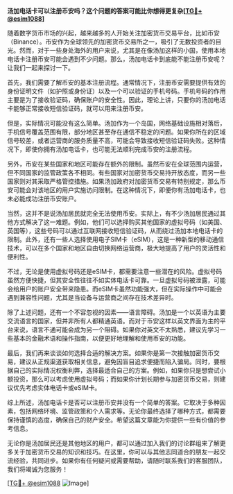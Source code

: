 **汤加电话卡可以注册币安吗？这个问题的答案可能比你想得更复杂[[TG💪+ @esim1088](https://t.me/s/esim1088)]**

随着数字货币市场的兴起，越来越多的人开始关注加密货币交易平台，比如币安（Binance）。币安作为全球领先的加密货币交易所之一，吸引了无数投资者的目光。然而，对于一些身处海外的用户来说，尤其是在像汤加这样的小国，使用本地电话卡注册币安可能会遇到不少问题。那么，汤加电话卡到底能不能注册币安呢？让我们一起来探讨一下。

首先，我们需要了解币安的基本注册流程。通常情况下，注册币安需要提供有效的身份证明文件（如护照或身份证）以及一个可以验证的手机号码。手机号码的作用主要是为了接收验证码，确保账户的安全性。因此，理论上讲，只要你的汤加电话卡能够正常接收短信验证码，就可以用来注册币安。

但是，实际情况可能没有这么简单。汤加作为一个岛国，网络基础设施相对落后，手机信号覆盖范围有限，部分地区甚至存在通信不稳定的问题。如果你所在的区域信号较差，或者运营商的服务质量不高，可能会导致接收短信验证码失败。这种情况下，即使你拥有汤加电话卡，也可能无法顺利完成币安的注册流程。

另外，币安在某些国家和地区可能存在额外的限制。虽然币安在全球范围内运营，但不同国家的监管政策各不相同。有些国家对加密货币交易持开放态度，而另一些国家则对其采取严格管控措施。如果汤加政府对加密货币交易有特别规定，那么币安可能会对该地区的用户实施访问限制。在这种情况下，即便你有汤加电话卡，也未必能成功注册币安账户。

当然，这并不是说汤加居民就完全无法使用币安。实际上，有不少汤加居民通过其他方式解决了这一难题。例如，他们可以选择购买其他国家的虚拟号码（如美国、英国等），这些号码可以通过互联网接收短信验证码，从而绕过汤加本地电话卡的限制。此外，还有一些人选择使用电子SIM卡（eSIM），这是一种新型的移动通信技术，可以在多个国家和地区自由切换网络运营商，极大地提高了用户的灵活性和便利性。

不过，无论是使用虚拟号码还是eSIM卡，都需要注意一些潜在的风险。虚拟号码虽然方便快捷，但其安全性往往不如实体电话卡可靠。一旦虚拟号码被泄露，可能会给用户的账户安全带来隐患。而eSIM卡虽然功能强大，但在实际操作中可能会遇到兼容性问题，尤其是当设备与运营商之间存在技术差异时。

除了上述问题，还有一个不容忽视的因素——语言障碍。汤加是一个以英语为主要交流语言的国家，但并非所有人都精通英语。而对于币安这样以英文界面为主的平台来说，语言不通可能会成为另一个阻碍。如果你对英文不太熟悉，建议先学习一些基本的金融术语和操作指南，以便更好地理解和使用币安的功能。

最后，我们再来谈谈如何选择合适的解决方案。如果你是第一次接触加密货币交易，建议从正规渠道获取相关信息，避免因盲目追求便捷而陷入骗局。同时，要根据自己的实际情况权衡利弊，选择最适合自己的方案。例如，如果你只是想尝试小额投资，那么可以考虑使用虚拟号码；而如果你计划长期参与加密货币交易，则建议优先考虑实体电话卡或eSIM卡。

综上所述，汤加电话卡是否可以注册币安并没有一个简单的答案。它取决于多种因素，包括网络环境、监管政策和个人需求等。无论你最终选择了哪种方式，都需要保持谨慎的态度，确保自己的财产安全。希望这篇文章能为你提供一些有价值的参考信息。

无论你是汤加居民还是其他地区的用户，都可以通过加入我们的讨论群组来了解更多关于加密货币交易的知识和技巧。在这里，你可以与其他志同道合的朋友一起交流经验，共同进步。如果你有任何疑问或需要帮助，请随时联系我们的客服团队，我们将竭诚为您服务！

[[TG💪+ @esim1088](https://t.me/s/esim1088) ![Image](https://i.postimg.cc/4NQfJmqS/Snipaste-2025-05-13-00-14-12.png)]